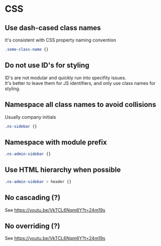 CSS
=======

Use dash-cased class names
---------------------------

It's consistent with CSS property naming convention

```css
.some-class-name {}
```

Do not use ID's for styling
-----------------------------

ID's are not modular and quickly run into specifity issues.  
It's better to leave them for JS identifiers, and only use class names for styling.

Namespace all class names to avoid collisions
---------------------------------------------

Usually company initials

```css
.ns-sidebar {}
```

Namespace with module prefix
-----------------------------

```css
.ns-admin-sidebar {}
```

Use HTML hierarchy when possible
---------------------------------

```css
.ns-admin-sidebar > header {}
```

No cascading (?)
-----------------

See <https://youtu.be/VkTCL6Nqm6Y?t=24m19s>

No overriding (?)
-----------------

See <https://youtu.be/VkTCL6Nqm6Y?t=24m19s>

